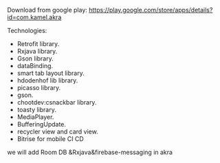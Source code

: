Download from google play: https://play.google.com/store/apps/details?id=com.kamel.akra

Technologies:
- Retrofit library.
- Rxjava library.
- Gson library.
- dataBinding.
- smart tab layout library.
- hdodenhof lib library.
- picasso library.
- gson.
- chootdev:csnackbar library.
- toasty library.
- MediaPlayer.
- BufferingUpdate.
- recycler view and card view.
- Bitrise for mobile CI CD

we will add Room DB &Rxjava&firebase-messaging in akra
